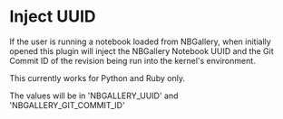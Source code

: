 # Inject UUID

If the user is running a notebook loaded from NBGallery, when initially opened
this plugin will inject the NBGallery Notebook UUID and the Git Commit ID of the revision
being run into the kernel's environment.  

This currently works for Python and Ruby only.

The values will be in 'NBGALLERY_UUID' and 'NBGALLERY_GIT_COMMIT_ID'
